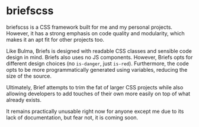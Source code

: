 # briefscss

briefscss is a CSS framework built for me and my personal projects. However, it
has a strong emphasis on code quality and modularity, which makes it an apt fit
for other projects too.

Like Bulma, Briefs is designed with readable CSS classes and sensible code
design in mind. Briefs also uses no JS components. However, Briefs opts for
different design choices (no `is-danger`, just `is-red`). Furthermore, the code
opts to be more programmatically generated using variables, reducing the size
of the source.

Ultimately, Brief attempts to trim the fat of larger CSS projects while also
allowing developers to add touches of their own more easily on top of what
already exists.

It remains practically unusable right now for anyone except me due to its lack
of documentation, but fear not, it is coming soon.
